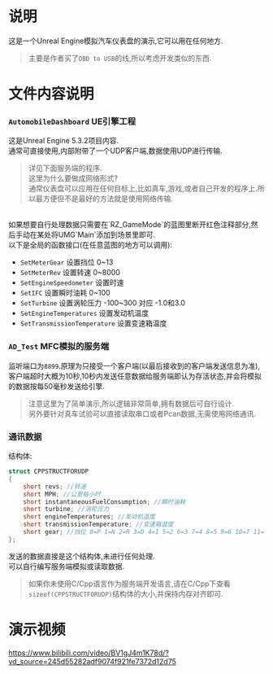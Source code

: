 # 说明
这是一个Unreal Engine模拟汽车仪表盘的演示,它可以用在任何地方.
> 主要是作者买了`OBD to USB`的线,所以考虑开发类似的东西.

# 文件内容说明
### `AutomobileDashboard` UE引擎工程
这是Unreal Engine 5.3.2项目内容.<br>
通常可直接使用,内部附带了一个UDP客户端,数据使用UDP进行传输.<br>
> 详见下面服务端的程序.<br>
> 这里为什么要做成网络形式?<br>
> 通常仪表盘可以应用在任何目标上,比如真车,游戏,或者自己开发的程序上.所以最方便但不是最好的方法就是使用网络传输.


<br>
如果想要自行处理数据只需要在`RZ_GameMode`的蓝图里断开红色注释部分,然后手动在某处将UMG`Main`添加到场景里即可.<br>
以下是全局的函数接口(在任意蓝图的地方可以调用):<br>

- `SetMeterGear` 设置挡位 0~13
- `SetMeterRev` 设置转速 0~8000
- `SetEngineSpeedometer` 设置时速
- `SetIFC` 设置瞬时油耗 0~100
- `SetTurbine` 设置涡轮压力 -100~300 对应 -1.0和3.0
- `SetEngineTemperatures` 设置发动机温度
- `SetTransmissionTemperature` 设置变速箱温度

### `AD_Test` MFC模拟的服务端
监听端口为`8899`.原理为只接受一个客户端(以最后接收到的客户端发送信息为准),客户端超时大概为10秒,10秒内发送任意数据给服务端即认为存活状态,并会将模拟的数据按每50毫秒发送给引擎.<br>
> 注意这里为了简单演示,所以逻辑非常简单,拥有数据后可自行设计.<br>
> 另外要针对真车试验可以直接读取串口或者Pcan数据,无需使用网络通讯.

### 通讯数据
结构体:
```cpp
struct CPPSTRUCTFORUDP
{
	short revs; //转速
	short MPH; //公里每小时
	short instantaneousFuelConsumption; //瞬时油耗
	short turbine; //涡轮压力
	short engineTemperatures; //发动机温度
	short transmissionTemperature; //变速箱温度
	short gear; //挡位 0=P 1=N 2=R 3=D 4=1 5=2 6=3 7=4 8=5 9=6 10=7 11=8 12=9 13=10
};
```
发送的数据直接是这个结构体,未进行任何处理.<br>
可以自行编写服务端模拟或读取数据.
> 如果你未使用C/Cpp语言作为服务端开发语言,请在C/Cpp下查看`sizeof(CPPSTRUCTFORUDP)`结构体的大小,并保持内存对齐即可.

# 演示视频
https://www.bilibili.com/video/BV1gJ4m1K78d/?vd_source=245d55282adf9074f921fe7372d12d75
